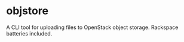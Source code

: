 # objstore
A CLI tool for uploading files to OpenStack object storage. Rackspace batteries included.
